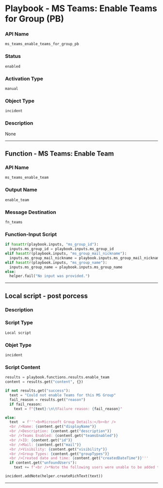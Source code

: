 <!--
    DO NOT MANUALLY EDIT THIS FILE
    THIS FILE IS AUTOMATICALLY GENERATED WITH resilient-sdk codegen
    Generated with resilient-sdk v49.0.4368
-->

# Playbook - MS Teams: Enable Teams for Group (PB)

### API Name
`ms_teams_enable_teams_for_group_pb`

### Status
`enabled`

### Activation Type
`manual`

### Object Type
`incident`

### Description
None


---
## Function - MS Teams: Enable Team

### API Name
`ms_teams_enable_team`

### Output Name
`enable_team`

### Message Destination
`fn_teams`

### Function-Input Script
```python
if hasattr(playbook.inputs, "ms_group_id"):
  inputs.ms_group_id = playbook.inputs.ms_group_id
elif hasattr(playbook.inputs, "ms_group_mail_nickname"):
  inputs.ms_group_mail_nickname = playbook.inputs.ms_group_mail_nickname
elif hasattr(playbook.inputs, "ms_group_name"):
  inputs.ms_group_name = playbook.inputs.ms_group_name
else:
  helper.fail("No input was provided.")
```

---

## Local script - post porcess

### Description


### Script Type
`Local script`

### Objet Type
`incident`

### Script Content
```python
results = playbook.functions.results.enable_team
content = results.get("content", {})

if not results.get("success"):
  text = "Could not enable Teams for this MS Group"
  fail_reason = results.get("reason")
  if fail_reason:
    text = f"{text}:\n\tFailure reason: {fail_reason}"

else:
  text  = f'''<b>Microsoft Group Details:</b><br />
  <br />Name: {content.get("displayName")}
  <br />Description: {content.get("description")}
  <br />Teams Enabled: {content.get("teamsEnabled")}
  <br />ID: {content.get("id")}
  <br />Mail: {content.get("mail")}
  <br />Visibility: {content.get("visibility")}
  <br />Group Types: {content.get("groupTypes")}
  <br />Created date and time: {content.get("createdDateTime")}'''
  if content.get("unfoundUsers"):
    text += f'<br />*Note the following users were unable to be added to the group: {content.get("unfoundUsers")}'

incident.addNote(helper.createRichText(text))
```

---
